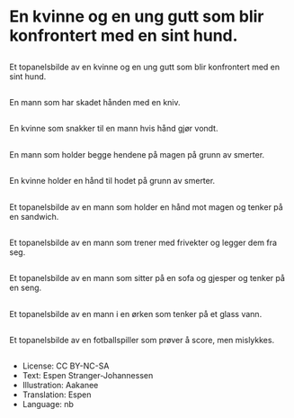 # En kvinne og en ung gutt som blir konfrontert med en sint hund.

##
Et topanelsbilde av en kvinne og en ung gutt som blir konfrontert med en sint hund.

##
En mann som har skadet hånden med en kniv.

##
En kvinne som snakker til en mann hvis hånd gjør vondt.

##
En mann som holder begge hendene på magen på grunn av smerter.

##
En kvinne holder en hånd til hodet på grunn av smerter.

##
Et topanelsbilde av en mann som holder en hånd mot magen og tenker på en sandwich.

##
Et topanelsbilde av en mann som trener med frivekter og legger dem fra seg.

##
Et topanelsbilde av en mann som sitter på en sofa og gjesper og tenker på en seng.

##
Et topanelsbilde av en mann i en ørken som tenker på et glass vann.

##
Et topanelsbilde av en fotballspiller som prøver å score, men mislykkes.

##
* License: CC BY-NC-SA
* Text: Espen Stranger-Johannessen
* Illustration: Aakanee
* Translation: Espen
* Language: nb
